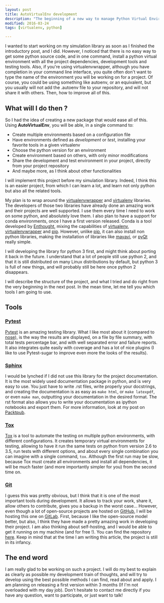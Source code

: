```yaml
---
layout: post
title: AutoVirtualEnv development
description: "The beginning of a new way to manage Python Virtual Environments"
modified: 2016-03-24
tags: [virtualenv, python]

---
```


I wanted to start working on my simulation library as soon as I finished the
introductory post, and I did. However, I noticed that there is no easy way to
get some python source code, and in one command, install a python virtual
environment with all the project dependencies, development tools and testing
tools. Also, if you're using virtualenvwrapper, although you have completion in
your command line interface, you quite often don't want to type the name of the
environment you will be working on for a project. Of course, you could be using
something like autoenv, or an equivalent, but you usually will not add the
.autoenv file to your repository, and will not share it with others. Then, how
to improve all of this.

## What will I do then ?

So I had the idea of creating a new package that would ease all of this. Using
**AutoVirtualEnv**, you will be able, in a single command to:
- Create multiple environments based on a configuration file
- Have environments defined as *development* or *test*, installing your
  favorite tools in a given virtualenv
- Choose the python version for an environment
- Create environment based on others, with only minor modifications
- Share the development and test environment in your project, directly from
  your project repository
- And maybe more, as I think about other functionalities

I will implement this project before my simulation library. Indeed, I think
this is an easier project, from which I can learn a lot, and learn not only
python but also all the related tools.

My plan is to wrap around the
[virtualenvwrapper](https://virtualenvwrapper.readthedocs.org/en/latest/) and
[virtualenv](https://virtualenv.pypa.io/en/latest/) libraries. The developers
of those two libraries have already done an amazing work and their projects are
well supported. I use them every time I need to work on some python, and
absolutely love them. I also plan to have a support for conda environments,
once I have a first version released. Conda is a tool developed by
[Enthought](https://www.enthought.com/), mixing the capabilities of
[virtualenv](https://virtualenv.pypa.io/en/latest/),
[virtualenvwrapper](https://virtualenvwrapper.readthedocs.org/en/latest/) and
[pip](https://pypi.python.org/pypi/pip/). However, unlike
[pip](https://pypi.python.org/pypi/pip/), it can also install non python
libraries, making the installation of libraries like
[mayavi](http://code.enthought.com/projects/mayavi/), or
[pyQt](https://riverbankcomputing.com/software/pyqt/intro) really simple.

I will developing the library for python 3 first, and might think about
porting it back in the future. I understand that a lot of people still use
python 2, and that it is still distributed on many Linux distributions by
default, but python 3 is full of new things, and will probably still be here
once python 2 disappears.

I will describe the structure of the project, and what I tried and do right
from the very beginning in the next post. In the mean time, let me tell you
which tools I am going to use.

## Tools

### [Pytest](http://pytest.org/latest/)

[Pytest](http://pytest.org/latest/) is an amazing testing library. What I like
most about it (compared to [nose](https://nose.readthedocs.org/en/latest/)), is
the way the results are displayed, on a file by file summary, with total tests
percentage bar, and with well separated error and failure reports. It also
integrates quite easily with coverage and has a lot of nice plugins (I like to
use Pytest-sugar to improve even more the looks of the results).

### [Sphinx](http://www.sphinx-doc.org/en/stable/)

I would be lynched if I did not use this library for the project
documentation. It is the most widely used documentation package in python, and
is very easy to use. You just have to write .rst files, write properly your
docstrings, and creating the documentation is as easy as `make html`, or `make
latexpdf`, or even `make man`, outputting your documentation in the desired
format. The rst format also allows you to write your documentation as ipython
notebooks and export them. For more information, look at my post on
[Packtpub](https://www.packtpub.com/books/content/using-jupyter-write-documentation).

### [Tox](https://tox.readthedocs.org/en/latest/)

[Tox](https://tox.readthedocs.org/en/latest/) is a tool to automate the testing
on multiple python environments, with different configurations. It creates
temporary virtual environments for testing, allowing to have it run the same
tests on python from version 2.6 to 3.5, run tests with different options, and
about every single combination you can imagine with a single command,
`tox`. Although the first run may be slow, because Tox must create all
environments and install all dependencies, it will be much faster (and more
importantly simpler for you) from the second time on.

### [Git](https://git-scm.com/)

I guess this was pretty obvious, but I think that it is one of the most
important tools during development. It allows to track your work, share it,
allow others to contribute, gives you a backup in the worst case... However,
even though a lot of open-source projects are hosted on
[GitHub](https://github.com/), I will be hosting this one on
[GitLab](https://gitlab.com/). First, because I like the open-source model
better, but also, I think they have made a pretty amazing work in developing
their project. I am also thinking about self-hosting, and I would be able to
get it running on my machine (and for free !). You can find the repository
[here](https://gitlab.com/Mrngilles/auto-virtualenv). Keep in mind that at the
time I am writing this article, the project is still in its infancy.

## The end word

I am really glad to be working on such a project. I will do my best to explain
as clearly as possible my development train of thoughts, and will try to
develop using the best possible methods I can find, read about and apply. I am
planning on releasing a first version within 3 months (If I'm not overloaded
with my day job). Don't hesitate to contact me directly if you have any
question, want to participate, or just want to talk!
